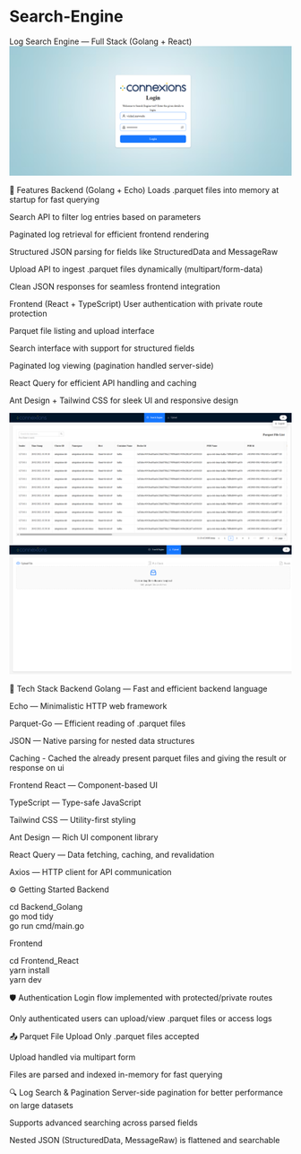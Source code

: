 # Search-Engine
Log Search Engine — Full Stack (Golang + React)
![alt text](image.png)


🚀 Features
Backend (Golang + Echo)
Loads .parquet files into memory at startup for fast querying

Search API to filter log entries based on parameters

Paginated log retrieval for efficient frontend rendering

Structured JSON parsing for fields like StructuredData and MessageRaw

Upload API to ingest .parquet files dynamically (multipart/form-data)

Clean JSON responses for seamless frontend integration

Frontend (React + TypeScript)
User authentication with private route protection

Parquet file listing and upload interface

Search interface with support for structured fields

Paginated log viewing (pagination handled server-side)

React Query for efficient API handling and caching

Ant Design + Tailwind CSS for sleek UI and responsive design

![alt text](image-1.png)
![alt text](image-2.png)

🧰 Tech Stack
Backend
Golang — Fast and efficient backend language

Echo — Minimalistic HTTP web framework

Parquet-Go — Efficient reading of .parquet files

JSON — Native parsing for nested data structures

Caching - Cached the already present parquet files and giving the result or response on ui

Frontend
React — Component-based UI

TypeScript — Type-safe JavaScript

Tailwind CSS — Utility-first styling

Ant Design — Rich UI component library

React Query — Data fetching, caching, and revalidation

Axios — HTTP client for API communication


⚙️ Getting Started
Backend

cd Backend_Golang  
go mod tidy  
go run cmd/main.go

Frontend

cd Frontend_React  
yarn install  
yarn  dev

🛡 Authentication
Login flow implemented with protected/private routes

Only authenticated users can upload/view .parquet files or access logs

📤 Parquet File Upload
Only .parquet files accepted

Upload handled via multipart form

Files are parsed and indexed in-memory for fast querying

🔍 Log Search & Pagination
Server-side pagination for better performance on large datasets

Supports advanced searching across parsed fields

Nested JSON (StructuredData, MessageRaw) is flattened and searchable




